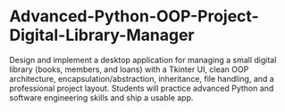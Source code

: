 # Advanced-Python-OOP-Project-Digital-Library-Manager
Design and implement a desktop application for managing a small digital library (books, members, and loans) with a Tkinter UI, clean OOP architecture, encapsulation/abstraction, inheritance, file handling, and a professional project layout. Students will practice advanced Python and software engineering skills and ship a usable app.
